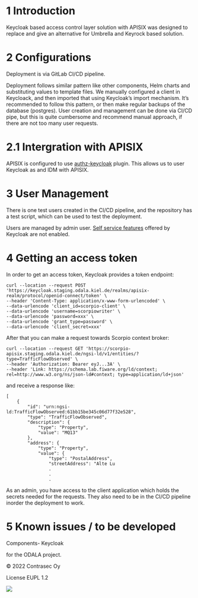 # 1 Introduction

Keycloak based access control layer solution with APISIX was designed to replace and give an alternative for Umbrella and Keyrock based solution.

# 2 Configurations

Deployment is via GitLab CI/CD pipeline. 

Deployment follows similar pattern like other components, Helm charts and substituting values to template files.
We manually configured a client in Keycloack, and then imported that using Keycloak’s import mechanism.
It’s recommended to follow this pattern, or then make regular backups of the database (postgres).
User creation and management can be done via CI/CD pipe, but this is quite cumbersome and recommend manual approach, if there are not too many user requests.

# 2.1 Intergration with APISIX

APISIX is configured to use [authz-keycloak](https://apisix.apache.org/docs/apisix/2.15/plugins/authz-keycloak/) plugin. This allows us to user Keycloak as and IDM with APISIX. 

# 3 User Management

There is one test users created in the CI/CD pipeline, and the repository has a test script, which can be used to test the deployment.

Users are managed by admin user. [Self service features](https://www.keycloak.org/docs/latest/server_admin/#proc-allow-user-to-delete-account_server_administration_guide) offered by Keycloak are not enabled.

# 4 Getting an access token

In order to get an access token, Keycloak provides a token endpoint:

```
curl --location --request POST 'https://keycloak.staging.odala.kiel.de/realms/apisix-realm/protocol/openid-connect/token' \
--header 'Content-Type: application/x-www-form-urlencoded' \
--data-urlencode 'client_id=scorpio-client' \
--data-urlencode 'username=scorpiowriter' \
--data-urlencode 'password=xxx' \
--data-urlencode 'grant_type=password' \
--data-urlencode 'client_secret=xxx'
```
After that you can make a request towards Scorpio context broker:

```
curl --location --request GET 'https://scorpio-apisix.staging.odala.kiel.de/ngsi-ld/v1/entities/?type=TrafficFlowObserved' \
--header 'Authorization: Bearer eyJ...3A' \
--header 'Link: https://schema.lab.fiware.org/ld/context; rel=http://www.w3.org/ns/json-ld#context; type=application/ld+json'
```
and receive a response like:

```
[
    {
        "id": "urn:ngsi-ld:TrafficFlowObserved:61bb15be345c06d77f32e528",
        "type": "TrafficFlowObserved",
        "description": {
            "type": "Property",
            "value": "MQ13"
        },
        "address": {
            "type": "Property",
            "value": {
                "type": "PostalAddress",
                "streetAddress": "Alte Lu
                .
                .
                .
```
As an admin, you have access to the client application which holds the secrets needed for the requests. They also need to be in the CI/CD pipeline inorder the deployment to work.

# 5 Known issues / to be developed


Components- Keycloak

for the ODALA project.

© 2022 Contrasec Oy

License EUPL 1.2

![](https://ec.europa.eu/inea/sites/default/files/ceflogos/en_horizontal_cef_logo_2.png)

